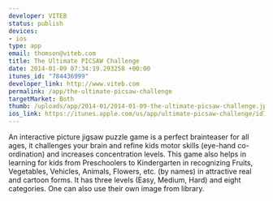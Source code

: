 ```yaml
--- 
developer: VITEB
status: publish
devices: 
- ios
type: app
email: thomson@viteb.com
title: The Ultimate PICSAW Challenge
date: 2014-01-09 07:34:19.293258 +00:00
itunes_id: "784436999"
developer_link: http://www.viteb.com
permalink: /app/the-ultimate-picsaw-challenge
targetMarket: Both
thumb: /uploads/app/2014-01/2014-01-09-the-ultimate-picsaw-challenge.jpg
ios_link: https://itunes.apple.com/us/app/ultimate-picsaw-challenge/id784436999?mt=8
---
```


An interactive picture jigsaw puzzle game is a perfect brainteaser for all ages, it challenges your brain and refine kids motor skills (eye-hand co-ordination) and increases concentration levels. This game also helps in learning for kids from Preschoolers to Kindergarten in recognizing Fruits, Vegetables, Vehicles, Animals, Flowers, etc. (by names) in attractive real and cartoon forms. It has three levels (Easy, Medium, Hard) and eight categories. One can also use their own image from library. 

